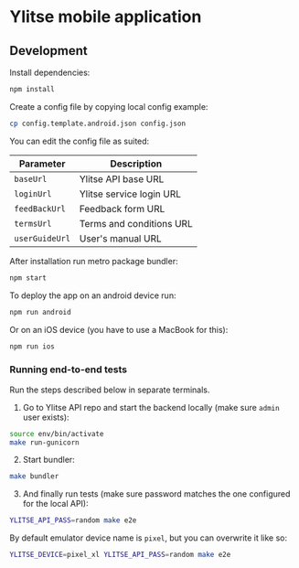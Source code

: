 # Ylitse mobile application

## Development

Install dependencies:

```sh
npm install
```

Create a config file by copying local config example:

```sh
cp config.template.android.json config.json
```

You can edit the config file as suited:

| Parameter      | Description              |
| -------------- | ------------------------ |
| `baseUrl`      | Ylitse API base URL      |
| `loginUrl`     | Ylitse service login URL |
| `feedBackUrl`  | Feedback form URL        |
| `termsUrl`     | Terms and conditions URL |
| `userGuideUrl` | User's manual URL        |

After installation run metro package bundler:

```sh
npm start
```

To deploy the app on an android device run:

```sh
npm run android
```

Or on an iOS device (you have to use a MacBook for this):

```sh
npm run ios
```

### Running end-to-end tests

Run the steps described below in separate terminals.

1. Go to Ylitse API repo and start the backend locally (make sure `admin`
   user exists):

```sh
source env/bin/activate
make run-gunicorn
```

2. Start bundler:

```sh
make bundler
```

3. And finally run tests (make sure password matches the one configured for
   the local API):

```sh
YLITSE_API_PASS=random make e2e
```

By default emulator device name is `pixel`, but you can overwrite it like so:

```sh
YLITSE_DEVICE=pixel_xl YLITSE_API_PASS=random make e2e
```
